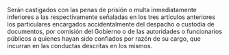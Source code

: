 Serán castigados con las penas de prisión o multa inmediatamente inferiores a las respectivamente señaladas en los tres artículos anteriores los particulares encargados accidentalmente del despacho o custodia de documentos, por comisión del Gobierno o de las autoridades o funcionarios públicos a quienes hayan sido confiados por razón de su cargo, que incurran en las conductas descritas en los mismos.